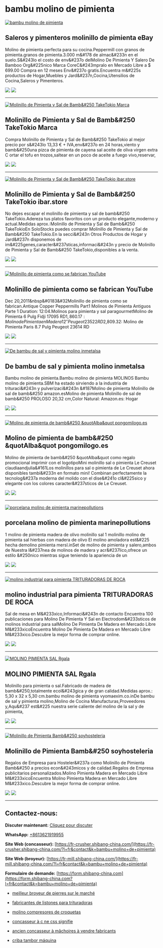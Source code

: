 # bambu molino de pimienta

<a href="https://swt.shibang-china.com/?l=fr&img&k=bambu+molino+de+pimienta" target="_blank">![bambu molino de pimienta](http://static.shibang-china.com/all-800x300/164.jpg)</a>

## Saleros y pimenteros molinillo de pimienta eBay
Molino de pimienta perfecta para su cocina.Peppermill con granos de pimienta.granos de pimienta.3.000 m&#178 de almac&#233n en el suelo.S&#243lo el costo de env&#237o delMolino De Pimienta Y Salero De Bamboo Org&#225nico Marca CoreC&#243mpralo en Mercado Libre a $ 699.00 Compra en 12 meses Env&#237o gratis.Encuentra m&#225s productos de Hogar,Muebles y Jard&#237n,Cocina,Utensilios de Cocina,Saleros y Pimenteros.


<a href="https://whatsapp.shibangsoft.com/WhatsApp.php" target="_blank" title="WhatsApp">![](http://static.shibang-china.com/icon/whatsapp.png)</a> <a href="https://swt.shibang-china.com/?l=fr&icon&k=bambu+molino+de+pimienta" target="_blank">![](http://static.shibang-china.com/icon/chat-fr.png)</a>

---

<a href="https://swt.shibang-china.com/?l=fr&img&k=bambu+molino+de+pimienta" target="_blank">![Molinillo de Pimienta y Sal de Bamb&#250 TakeTokio Marca](http://static.shibang-china.com/all-800x300/842.jpg)</a>

## Molinillo de Pimienta y Sal de Bamb&#250 TakeTokio Marca
Compra Molinillo de Pimienta y Sal de Bamb&#250 TakeTokio al mejor precio por s&#243lo 13,33 € + IVA,env&#237o en 24 horas,viento y bamb&#250una pizca de pimienta de cayena sal aceite de oliva virgen extra C ortar el tofu en trozos,saltear en un poco de aceite a fuego vivo,reservar,


<a href="https://whatsapp.shibangsoft.com/WhatsApp.php" target="_blank" title="WhatsApp">![](http://static.shibang-china.com/icon/whatsapp.png)</a> <a href="https://swt.shibang-china.com/?l=fr&icon&k=bambu+molino+de+pimienta" target="_blank">![](http://static.shibang-china.com/icon/chat-fr.png)</a>

---

<a href="https://swt.shibang-china.com/?l=fr&img&k=bambu+molino+de+pimienta" target="_blank">![Molinillo de Pimienta y Sal de Bamb&#250 TakeTokio ibar.store](http://static.shibang-china.com/all-800x300/1079.jpg)</a>

## Molinillo de Pimienta y Sal de Bamb&#250 TakeTokio ibar.store
No dejes escapar el molinillo de pimienta y sal de bamb&#250 TakeTokio.Adereza tus platos favoritos con un producto elegante,moderno y actual.Medidas aprox.:Molinillo de Pimienta y Sal de Bamb&#250 TakeTokioEn SoloStocks puedes comprar Molinillo de Pimienta y Sal de Bamb&#250 TakeTokio.En la secci&#243n Otros Productos de Hogar y Jard&#237n disponemos de im&#225genes,caracter&#237sticas,informaci&#243n y precio de Molinillo de Pimienta y Sal de Bamb&#250 TakeTokio,disponibles a la venta.


<a href="https://whatsapp.shibangsoft.com/WhatsApp.php" target="_blank" title="WhatsApp">![](http://static.shibang-china.com/icon/whatsapp.png)</a> <a href="https://swt.shibang-china.com/?l=fr&icon&k=bambu+molino+de+pimienta" target="_blank">![](http://static.shibang-china.com/icon/chat-fr.png)</a>

---

<a href="https://swt.shibang-china.com/?l=fr&img&k=bambu+molino+de+pimienta" target="_blank">![Molinillo de pimienta como se fabrican YouTube](http://static.shibang-china.com/all-800x300/1148.jpg)</a>

## Molinillo de pimienta como se fabrican YouTube
Dec 20,2011&nbsp&#0183&#32Molinillo de pimienta como se fabrican.Antique Copper Peppermills Part1 Molinos de Pimienta Antiguos Parte 1 Duration: 12:04.Molinos para pimienta y sal paragourmetMolino de Pimienta 6 Pulg Fidji 17095 RD$1,860.17: Molino de Pimienta en Madera 12'' Peugeot 23522 RD$2,809.32: Molino de Pimienta Paris 8.7 Pulg Peugeot 23614 RD


<a href="https://whatsapp.shibangsoft.com/WhatsApp.php" target="_blank" title="WhatsApp">![](http://static.shibang-china.com/icon/whatsapp.png)</a> <a href="https://swt.shibang-china.com/?l=fr&icon&k=bambu+molino+de+pimienta" target="_blank">![](http://static.shibang-china.com/icon/chat-fr.png)</a>

---

<a href="https://swt.shibang-china.com/?l=fr&img&k=bambu+molino+de+pimienta" target="_blank">![De bambu de sal y pimienta molino inmetalsa](http://static.shibang-china.com/all-800x300/704.jpg)</a>

## De bambu de sal y pimienta molino inmetalsa
Bambu molino de pimienta.Bambu molino de pimienta MOLINOS Bambu molino de pimienta.SBM ha estado sirviendo a la industria de trituraci&#243n y pulverizaci&#243n &#187Molino de pimienta Molinillo de sal de bamb&#250 amazon.esMolino de pimienta Molinillo de sal de bamb&#250 PROLOSO 20,32 cm,Color Natural: Amazon.es: Hogar


<a href="https://whatsapp.shibangsoft.com/WhatsApp.php" target="_blank" title="WhatsApp">![](http://static.shibang-china.com/icon/whatsapp.png)</a> <a href="https://swt.shibang-china.com/?l=fr&icon&k=bambu+molino+de+pimienta" target="_blank">![](http://static.shibang-china.com/icon/chat-fr.png)</a>

---

<a href="https://swt.shibang-china.com/?l=fr&img&k=bambu+molino+de+pimienta" target="_blank">![Molino de pimienta de bamb&#250 &quotAlba&quot pongomilogo.es](http://static.shibang-china.com/all-800x300/1456.jpg)</a>

## Molino de pimienta de bamb&#250 &quotAlba&quot pongomilogo.es
Molino de pimienta de bamb&#250 &quotAlba&quot como regalo promocional imprimir con el logotipoMini molinillo sal o pimienta Le Creuset claudiaandjulia&#161Los molinillos para sal o pimienta de Le Creuset ahora disponibles tambi&#233n en formato mini! Combinan perfectamente la tecnolog&#237a moderna del molido con el dise&#241o cl&#225sico y elegante con los colores caracter&#237sticos de Le Creuset.


<a href="https://whatsapp.shibangsoft.com/WhatsApp.php" target="_blank" title="WhatsApp">![](http://static.shibang-china.com/icon/whatsapp.png)</a> <a href="https://swt.shibang-china.com/?l=fr&icon&k=bambu+molino+de+pimienta" target="_blank">![](http://static.shibang-china.com/icon/chat-fr.png)</a>

---

<a href="https://swt.shibang-china.com/?l=fr&img&k=bambu+molino+de+pimienta" target="_blank">![porcelana molino de pimienta marinepollutions](http://static.shibang-china.com/all-800x300/486.jpg)</a>

## porcelana molino de pimienta marinepollutions
1 molino de pimienta madera de olivo molinillo sal 1 molinillo molino de pimienta sal hierbas con madera de olivo El molino amoladora est&#225 hecha demolino pimienta mersl.inSet de molino de pimienta y salero,ambos de Nuestra l&#237nea de molinos de madera y acr&#237lico,ofrece un estilo &#250nico mientras sigue teniendo la apariencia de un


<a href="https://whatsapp.shibangsoft.com/WhatsApp.php" target="_blank" title="WhatsApp">![](http://static.shibang-china.com/icon/whatsapp.png)</a> <a href="https://swt.shibang-china.com/?l=fr&icon&k=bambu+molino+de+pimienta" target="_blank">![](http://static.shibang-china.com/icon/chat-fr.png)</a>

---

<a href="https://swt.shibang-china.com/?l=fr&img&k=bambu+molino+de+pimienta" target="_blank">![molino industrial para pimienta TRITURADORAS DE ROCA](http://static.shibang-china.com/all-800x300/307.jpg)</a>

## molino industrial para pimienta TRITURADORAS DE ROCA
Sal de mesa en M&#233xico,Informaci&#243n de contacto Encuentra 100 publicaciones para Molino De Pimienta Y Sal en Electrodom&#233sticos de molinos industrial para salMolino De Pimienta De Madera en Mercado Libre M&#233xicoEncuentra Molino De Pimienta De Madera en Mercado Libre M&#233xico.Descubre la mejor forma de comprar online.


<a href="https://whatsapp.shibangsoft.com/WhatsApp.php" target="_blank" title="WhatsApp">![](http://static.shibang-china.com/icon/whatsapp.png)</a> <a href="https://swt.shibang-china.com/?l=fr&icon&k=bambu+molino+de+pimienta" target="_blank">![](http://static.shibang-china.com/icon/chat-fr.png)</a>

---

<a href="https://swt.shibang-china.com/?l=fr&img&k=bambu+molino+de+pimienta" target="_blank">![MOLINO PIMIENTA SAL Rgala](http://static.shibang-china.com/all-800x300/883.jpg)</a>

## MOLINO PIMIENTA SAL Rgala
Molinillo para pimienta o sal.Fabricado de madera de bamb&#250,totalmente ecol&#243gica y de gran calidad.Medidas aprox.: 5,30 x 32 x 5,30 cm.bambu molino de pimienta vyomaexim.co.inDe bambu de sal y pimienta molino,Molino de Cocina Manufacturas,Proveedores y,Aqu&#237 est&#225 nuestra serie caliente del molino de la sal y de pimienta,


<a href="https://whatsapp.shibangsoft.com/WhatsApp.php" target="_blank" title="WhatsApp">![](http://static.shibang-china.com/icon/whatsapp.png)</a> <a href="https://swt.shibang-china.com/?l=fr&icon&k=bambu+molino+de+pimienta" target="_blank">![](http://static.shibang-china.com/icon/chat-fr.png)</a>

---

<a href="https://swt.shibang-china.com/?l=fr&img&k=bambu+molino+de+pimienta" target="_blank">![Molinillo de Pimienta Bamb&#250 soyhosteleria](http://static.shibang-china.com/all-800x300/166.jpg)</a>

## Molinillo de Pimienta Bamb&#250 soyhosteleria
Regalos de Empresa para Hosteler&#237a como Molinillo de Pimienta Bamb&#250 a precios econ&#243micos y de calidad.Regalos de Empresa publicitarios personalizados.Molino Pimienta Madera en Mercado Libre M&#233xicoEncuentra Molino Pimienta Madera en Mercado Libre M&#233xico.Descubre la mejor forma de comprar online.


<a href="https://whatsapp.shibangsoft.com/WhatsApp.php" target="_blank" title="WhatsApp">![](http://static.shibang-china.com/icon/whatsapp.png)</a> <a href="https://swt.shibang-china.com/?l=fr&icon&k=bambu+molino+de+pimienta" target="_blank">![](http://static.shibang-china.com/icon/chat-fr.png)</a>

---
## Contactez-nous:

**Discuter maintenant:** [Cliquez pour discuter](https://swt.shibang-china.com?l=fr&contact&k=bambu+molino+de+pimienta)

**WhatsApp:**  [+8613621919955](https://whatsapp.shibangsoft.com/WhatsApp.php)

**Site Web (concasseur):** [https://fr-crusher.shibang-china.com/](https://fr-crusher.shibang-china.com/?l=fr&contact&k=bambu+molino+de+pimienta)

**Site Web (broyeur):** [https://fr-mill.shibang-china.com/](https://fr-mill.shibang-china.com/?l=fr&contact&k=bambu+molino+de+pimienta)

**Formulaire de demande:** [https://form.shibang-china.com](https://form.shibang-china.com?l=fr&contact&k=bambu+molino+de+pimienta)

* [meilleur broyeur de pierres sur le marché](../61/meilleur%20broyeur%20de%20pierres%20sur%20le%20march%C3%A9.md)

* [fabricantes de listones para trituradoras](../62/fabricantes%20de%20listones%20para%20trituradoras.md)

* [molino compresores de croquetas](../63/molino%20compresores%20de%20croquetas.md)

* [concasseur à c ne css signifie](../61/concasseur%20%C3%A0%20c%20ne%20css%20signifie.md)

* [ancien concasseur à mâchoires à vendre fabricants](../65/ancien%20concasseur%20%C3%A0%20m%C3%A2choires%20%C3%A0%20vendre%20fabricants.md)

* [criba tambor máquina](../65/criba%20tambor%20m%C3%A1quina.md)
